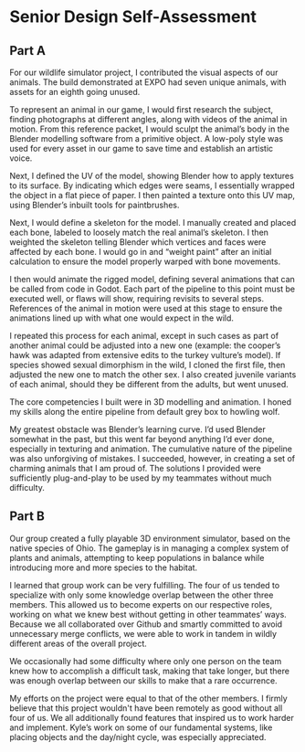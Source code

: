 # Senior Design Self-Assessment
## Part A
For our wildlife simulator project, I contributed the visual aspects of our animals. The build demonstrated at EXPO had seven unique animals, with assets for an eighth going unused. 

To represent an animal in our game, I would first research the subject, finding photographs at different angles, along with videos of the animal in motion. From this reference packet, I would sculpt the animal’s body in the Blender modelling software from a primitive object. A low-poly style was used for every asset in our game to save time and establish an artistic voice.

Next, I defined the UV of the model, showing Blender how to apply textures to its surface. By indicating which edges were seams, I essentially wrapped the object in a flat piece of paper. I then painted a texture onto this UV map, using Blender’s inbuilt tools for paintbrushes. 

Next, I would define a skeleton for the model. I manually created and placed each bone, labeled to loosely match the real animal’s skeleton. I then weighted the skeleton telling Blender which vertices and faces were affected by each bone. I would go in and “weight paint” after an initial calculation to ensure the model properly warped with bone movements.

I then would animate the rigged model, defining several animations that can be called from code in Godot. Each part of the pipeline to this point must be executed well, or flaws will show, requiring revisits to several steps. References of the animal in motion were used at this stage to ensure the animations lined up with what one would expect in the wild.

I repeated this process for each animal, except in such cases as part of another animal could be adjusted into a new one (example: the cooper’s hawk was adapted from extensive edits to the turkey vulture’s model). If species showed sexual dimorphism in the wild, I cloned the first file, then adjusted the new one to match the other sex. I also created juvenile variants of each animal, should they be different from the adults, but went unused.

The core competencies I built were in 3D modelling and animation. I honed my skills along the entire pipeline from default grey box to howling wolf. 

My greatest obstacle was Blender’s learning curve. I’d used Blender somewhat in the past, but this went far beyond anything I’d ever done, especially in texturing and animation. The cumulative nature of the pipeline was also unforgiving of mistakes. I succeeded, however, in creating a set of charming animals that I am proud of. The solutions I provided were sufficiently plug-and-play to be used by my teammates without much difficulty.

## Part B
Our group created a fully playable 3D environment simulator, based on the native species of Ohio. The gameplay is in managing a complex system of plants and animals, attempting to keep populations in balance while introducing more and more species to the habitat.

I learned that group work can be very fulfilling. The four of us tended to specialize with only some knowledge overlap between the other three members. This allowed us to become experts on our respective roles, working on what we knew best without getting in other teammates’ ways. Because we all collaborated over Github and smartly committed to avoid unnecessary merge conflicts, we were able to work in tandem in wildly different areas of the overall project. 

We occasionally had some difficulty where only one person on the team knew how to accomplish a difficult task, making that take longer, but there was enough overlap between our skills to make that a rare occurrence.

My efforts on the project were equal to that of the other members. I firmly believe that this project wouldn't have been remotely as good without all four of us. We all additionally found features that inspired us to work harder and implement. Kyle’s work on some of our fundamental systems, like placing objects and the day/night cycle, was especially appreciated.
